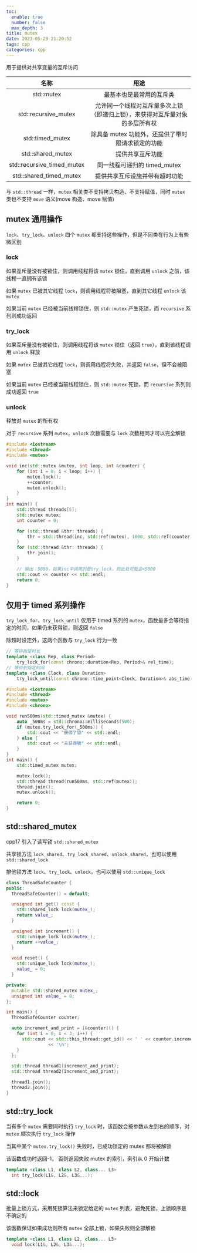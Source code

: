 ```yaml
---
toc:
  enable: true
  number: false
  max_depth: 3
title: mutex
date: 2023-05-29 21:20:52
tags: cpp
categories: cpp
---
```


用于提供对共享变量的互斥访问

名称|用途
:-:|:-:
std::mutex|最基本也是最常用的互斥类
std::recursive_mutex|允许同一个线程对互斥量多次上锁（即递归上锁），来获得对互斥量对象的多层所有权
std::timed_mutex|除具备 mutex 功能外，还提供了带时限请求锁定的功能
std::shared_mutex|提供共享互斥功能
std::recursive_timed_mutex|同一线程可递归的 timed_mutex
std::shared_timed_mutex|提供共享互斥设施并带有超时功能

与 `std::thread` 一样，`mutex` 相关类不支持拷贝构造、不支持赋值，同时 `mutex` 类也不支持 `move` 语义(move 构造、move 赋值)

## mutex 通用操作

`lock`、`try_lock`、`unlock` 四个 `mutex` 都支持这些操作，但是不同类在行为上有些微区别

### lock

如果互斥量没有被锁住，则调用线程将该 `mutex` 锁住，直到调用 `unlock` 之前，该线程一直拥有该锁

如果 `mutex` 已被其它线程 `lock`，则调用线程将被阻塞，直到其它线程 `unlock` 该 `mutex`

如果当前 `mutex` 已经被当前线程锁住，则 `std::mutex` 产生死锁，而 `recursive` 系列则成功返回

### try_lock

如果互斥量没有被锁住，则调用线程将该 `mutex` 锁住（返回 `true`），直到该线程调用 `unlock` 释放

如果 `mutex` 已被其它线程 `lock`，则调用线程将失败，并返回 `false`，但不会被阻塞

如果当前 `mutex` 已经被当前线程锁住，则 `std::mutex` 死锁，而 `recursive` 系列则成功返回 `true`

### unlock

释放对 `mutex` 的所有权

对于 `recursive` 系列 `mutex`，`unlock` 次数需要与 `lock` 次数相同才可以完全解锁

```cpp
#include <iostream>
#include <thread>
#include <mutex>

void inc(std::mutex &mutex, int loop, int &counter) {
    for (int i = 0; i < loop; i++) {
        mutex.lock();
        ++counter;
        mutex.unlock();
    }
}
int main() {
    std::thread threads[5];
    std::mutex mutex;
    int counter = 0;

    for (std::thread &thr: threads) {
        thr = std::thread(inc, std::ref(mutex), 1000, std::ref(counter));
    }
    for (std::thread &thr: threads) {
        thr.join();
    }

    // 输出：5000，如果inc中调用的是try_lock，则此处可能会<5000
    std::cout << counter << std::endl;
    return 0;
}
```

## 仅用于 timed 系列操作

`try_lock_for`、`try_lock_until` 仅用于 timed 系列的 `mutex`，函数最多会等待指定的时间，如果仍未获得锁，则返回 `false`

除超时设定外，这两个函数与 `try_lock` 行为一致

```cpp
// 等待指定时长
template <class Rep, class Period>
    try_lock_for(const chrono::duration<Rep, Period>& rel_time);
// 等待到指定时间
template <class Clock, class Duration>
    try_lock_until(const chrono::time_point<Clock, Duration>& abs_time);
```

```cpp
#include <iostream>
#include <thread>
#include <mutex>
#include <chrono>

void run500ms(std::timed_mutex &mutex) {
    auto _500ms = std::chrono::milliseconds(500);
    if (mutex.try_lock_for(_500ms)) {
        std::cout << "获得了锁" << std::endl;
    } else {
        std::cout << "未获得锁" << std::endl;
    }
}
int main() {
    std::timed_mutex mutex;

    mutex.lock();
    std::thread thread(run500ms, std::ref(mutex));
    thread.join();
    mutex.unlock();

    return 0;
}
```

## std::shared_mutex

cpp17 引入了读写锁 `std::shared_mutex`

共享锁方法 `lock_shared`、`try_lock_shared`、`unlock_shared`，也可以使用 `std::shared_lock`

排他锁方法 `lock`、`try_lock`、`unlock`，也可以使用 `std::unique_lock`

```cpp
class ThreadSafeCounter {
public:
  ThreadSafeCounter() = default;

  unsigned int get() const {
    std::shared_lock lock(mutex_);
    return value_;
  }

  unsigned int increment() {
    std::unique_lock lock(mutex_);
    return ++value_;
  }

  void reset() {
    std::unique_lock lock(mutex_);
    value_ = 0;
  }

private:
  mutable std::shared_mutex mutex_;
  unsigned int value_ = 0;
};

int main() {
  ThreadSafeCounter counter;

  auto increment_and_print = [&counter]() {
    for (int i = 0; i < 3; i++) {
      std::cout << std::this_thread::get_id() << ' ' << counter.increment()
                << '\n';
    }
  };

  std::thread thread1(increment_and_print);
  std::thread thread2(increment_and_print);

  thread1.join();
  thread2.join();
}
```

## std::try_lock

当有多个 `mutex` 需要同时执行 `try_lock` 时，该函数会按参数从左到右的顺序，对 `mutex` 顺次执行 `try_lock` 操作

当其中某个 `mutex.try_lock()` 失败时，已成功锁定的 mutex 都将被解锁

该函数成功时返回-1， 否则返回失败 mutex 的索引，索引从 0 开始计数

```cpp
template <class L1, class L2, class... L3>
  int try_lock(L1&, L2&, L3&...);
```

## std::lock

批量上锁方式，采用死锁算法来锁定给定的 `mutex` 列表，避免死锁，上锁顺序是不确定的

该函数保证如果成功则所有 `mutex` 全部上锁，如果失败则全部解锁

```cpp
template <class L1, class L2, class... L3>
  void lock(L1&, L2&, L3&...);
```
